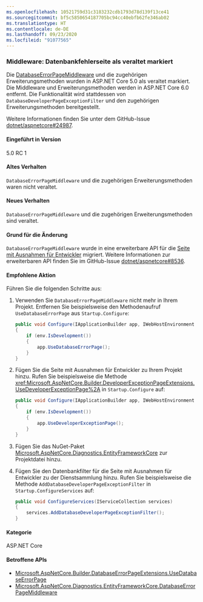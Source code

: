 ```yaml
---
ms.openlocfilehash: 10521759d31c3183232cdb1793d78d139f13ce41
ms.sourcegitcommit: bf5c5850654187705bc94cc40ebfb62fe346ab02
ms.translationtype: HT
ms.contentlocale: de-DE
ms.lasthandoff: 09/23/2020
ms.locfileid: "91077565"
---
```

### <a name="middleware-database-error-page-marked-as-obsolete"></a>Middleware: Datenbankfehlerseite als veraltet markiert

Die [DatabaseErrorPageMiddleware](/dotnet/api/microsoft.aspnetcore.diagnostics.entityframeworkcore.databaseerrorpagemiddleware?view=aspnetcore-3.0) und die zugehörigen Erweiterungsmethoden wurden in ASP.NET Core 5.0 als veraltet markiert. Die Middleware und Erweiterungsmethoden werden in ASP.NET Core 6.0 entfernt. Die Funktionalität wird stattdessen von `DatabaseDeveloperPageExceptionFilter` und den zugehörigen Erweiterungsmethoden bereitgestellt.

Weitere Informationen finden Sie unter dem GitHub-Issue [dotnet/aspnetcore#24987](https://github.com/dotnet/aspnetcore/issues/24987).

#### <a name="version-introduced"></a>Eingeführt in Version

5.0 RC 1

#### <a name="old-behavior"></a>Altes Verhalten

`DatabaseErrorPageMiddleware` und die zugehörigen Erweiterungsmethoden waren nicht veraltet.

#### <a name="new-behavior"></a>Neues Verhalten

`DatabaseErrorPageMiddleware` und die zugehörigen Erweiterungsmethoden sind veraltet.

#### <a name="reason-for-change"></a>Grund für die Änderung

`DatabaseErrorPageMiddleware` wurde in eine erweiterbare API für die [Seite mit Ausnahmen für Entwickler](/aspnet/core/fundamentals/error-handling#developer-exception-page) migriert. Weitere Informationen zur erweiterbaren API finden Sie im GitHub-Issue [dotnet/aspnetcore#8536](https://github.com/dotnet/aspnetcore/issues/8536).

#### <a name="recommended-action"></a>Empfohlene Aktion

Führen Sie die folgenden Schritte aus:

1. Verwenden Sie `DatabaseErrorPageMiddleware` nicht mehr in Ihrem Projekt. Entfernen Sie beispielsweise den Methodenaufruf `UseDatabaseErrorPage` aus `Startup.Configure`:

    ```csharp
    public void Configure(IApplicationBuilder app, IWebHostEnvironment env)
    {
        if (env.IsDevelopment())
        {
            app.UseDatabaseErrorPage();
        }
    }
    ```

1. Fügen Sie die Seite mit Ausnahmen für Entwickler zu Ihrem Projekt hinzu. Rufen Sie beispielsweise die Methode <xref:Microsoft.AspNetCore.Builder.DeveloperExceptionPageExtensions.UseDeveloperExceptionPage%2A> in `Startup.Configure` auf:

    ```csharp
    public void Configure(IApplicationBuilder app, IWebHostEnvironment env)
    {
        if (env.IsDevelopment())
        {
            app.UseDeveloperExceptionPage();
        }
    }
    ```

1. Fügen Sie das NuGet-Paket [Microsoft.AspNetCore.Diagnostics.EntityFrameworkCore](https://www.nuget.org/packages/Microsoft.AspNetCore.Diagnostics.EntityFrameworkCore) zur Projektdatei hinzu.

1. Fügen Sie den Datenbankfilter für die Seite mit Ausnahmen für Entwickler zu der Dienstsammlung hinzu. Rufen Sie beispielsweise die Methode `AddDatabaseDeveloperPageExceptionFilter` in `Startup.ConfigureServices` auf:

    ```csharp
    public void ConfigureServices(IServiceCollection services)
    {
        services.AddDatabaseDeveloperPageExceptionFilter();
    }
    ```

#### <a name="category"></a>Kategorie

ASP.NET Core

#### <a name="affected-apis"></a>Betroffene APIs

- [Microsoft.AspNetCore.Builder.DatabaseErrorPageExtensions.UseDatabaseErrorPage](/dotnet/api/microsoft.aspnetcore.builder.databaseerrorpageextensions.usedatabaseerrorpage?view=aspnetcore-3.0)
- [Microsoft.AspNetCore.Diagnostics.EntityFrameworkCore.DatabaseErrorPageMiddleware](/dotnet/api/microsoft.aspnetcore.diagnostics.entityframeworkcore.databaseerrorpagemiddleware?view=aspnetcore-3.0)

<!-- 

#### Affected APIs

- `Overload:Microsoft.AspNetCore.Builder.DatabaseErrorPageExtensions.UseDatabaseErrorPage`
- `T:Microsoft.AspNetCore.Diagnostics.EntityFrameworkCore.DatabaseErrorPageMiddleware`

-->
